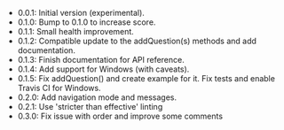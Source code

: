 - 0.0.1: Initial version (experimental).
- 0.1.0: Bump to 0.1.0 to increase score.
- 0.1.1: Small health improvement.
- 0.1.2: Compatible update to the addQuestion(s) methods and add documentation.
- 0.1.3: Finish documentation for API reference.
- 0.1.4: Add support for Windows (with caveats).
- 0.1.5: Fix addQuestion() and create example for it. Fix tests and enable Travis CI for Windows.
- 0.2.0: Add navigation mode and messages.
- 0.2.1: Use 'stricter than effective' linting
- 0.3.0: Fix issue with order and improve some comments
